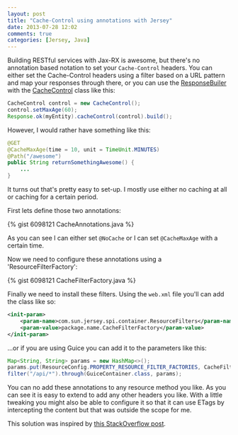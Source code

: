 ```yaml
---
layout: post
title: "Cache-Control using annotations with Jersey"
date: 2013-07-28 12:02
comments: true
categories: [Jersey, Java]
---
```

Building RESTful services with Jax-RX is awesome, but there's no annotation based notation to set your `Cache-Control` headers. You can either set the Cache-Control headers using a filter based on a URL pattern and map your responses through there, or you can use the [ResponseBuiler](http://jersey.java.net/nonav/apidocs/1.12/jersey/javax/ws/rs/core/Response.ResponseBuilder.html) with the [CacheControl](http://jersey.java.net/nonav/apidocs/1.12/jersey/javax/ws/rs/core/CacheControl.html) class like this:

```java
CacheControl control = new CacheControl();
control.setMaxAge(60);
Response.ok(myEntity).cacheControl(control).build();
```

However, I would rather have something like this:

```java
@GET
@CacheMaxAge(time = 10, unit = TimeUnit.MINUTES)
@Path("/awesome")
public String returnSomethingAwesome() {
	...
}
```

It turns out that's pretty easy to set-up. I mostly use either no caching at all or caching for a certain period. 

<!--more-->

First lets define those two annotations:

{% gist 6098121 CacheAnnotations.java %}

As you can see I can either set `@NoCache` or I can set `@CacheMaxAge` with a certain time.

Now we need to configure these annotations using a 'ResourceFilterFactory': 

{% gist 6098121 CacheFilterFactory.java %}

Finally we need to install these filters. Using the `web.xml` file you'll can add the class like so:

```xml
<init-param>
    <param-name>com.sun.jersey.spi.container.ResourceFilters</param-name>
    <param-value>package.name.CacheFilterFactory</param-value>
</init-param>
```

...or if you are using Guice you can add it to the parameters like this:

```java
Map<String, String> params = new HashMap<>();
params.put(ResourceConfig.PROPERTY_RESOURCE_FILTER_FACTORIES, CacheFilterFactory.class.getName());
filter("/api/*").through(GuiceContainer.class, params);
```

You can no add these annotations to any resource method you like. As you can see it is easy to extend to add any other headers you like. With a little tweaking you might also be able to configure it so that it can use ETags by intercepting the content but that was outside the scope for me. 

This solution was inspired by [this StackOverflow post](http://stackoverflow.com/questions/10934316/jersey-default-cache-control-to-no-cache).